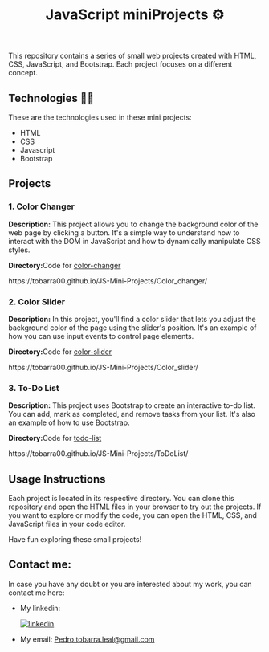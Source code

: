<header>
    <h1>JavaScript miniProjects ⚙️</h1>
</header>

<div>
    <p>This repository contains a series of small web projects created with HTML, CSS, JavaScript, and Bootstrap. Each project focuses on a different concept.</p>
</div>

<section>
    <h2>Technologies 🧑‍💻</h2>
    <p>These are the technologies used in these mini projects:</p>
    <ul>
        <li>HTML</li>
        <li>CSS</li>
        <li>Javascript</li>
        <li>Bootstrap</li>
    </ul>

</section>

<section>
    <h2>Projects</h2>
    <h3>1. Color Changer</h3>
    <p><strong>Description:</strong> This project allows you to change the background color of the web page by clicking a button. It's a simple way to understand how to interact with the DOM in JavaScript and how to dynamically manipulate CSS styles.</p>
    <p><strong>Directory:</strong>Code for <a href="/Color_changer">color-changer</a></p>
    https://tobarra00.github.io/JS-Mini-Projects/Color_changer/
    <h3>2. Color Slider</h3>
    <p><strong>Description:</strong> In this project, you'll find a color slider that lets you adjust the background color of the page using the slider's position. It's an example of how you can use input events to control page elements.</p>
    <p><strong>Directory:</strong>Code for <a href="/Color_slider">color-slider</a></p>
    https://tobarra00.github.io/JS-Mini-Projects/Color_slider/
    <h3>3. To-Do List</h3>
    <p><strong>Description:</strong> This project uses Bootstrap to create an interactive to-do list. You can add, mark as completed, and remove tasks from your list. It's also an example of how to use Bootstrap.</p>
    <p><strong>Directory:</strong>Code for <a href="/ToDoList">todo-list</a></p>
    https://tobarra00.github.io/JS-Mini-Projects/ToDoList/
    <h2>Usage Instructions</h2>
    <p>Each project is located in its respective directory. You can clone this repository and open the HTML files in your browser to try out the projects. If you want to explore or modify the code, you can open the HTML, CSS, and JavaScript files in your code editor.</p>
    <p>Have fun exploring these small projects!</p>
</section>

<section>
    <h2>
        Contact me:
    </h2>
    <p>In case you have any doubt or you are interested about my work, you can contact me here: </p>
    <ul>
        <li>My linkedin: <a href="https://www.linkedin.com/in/pedro-tobarra-leal/">
          
 ![linkedin](https://github.com/Tobarra00/WeatherApp/assets/94169504/789df838-3283-4e4b-9756-4d0dd2d7b829)


  </a>
  </li>
        <li>My email: <a href="mailto:pedro.tobarra.leal@gmail.com">Pedro.tobarra.leal@gmail.com</a></li>
    </ul>
</section>
